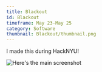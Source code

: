 ```yaml
---
title: Blackout
id: Blackout
timeframe: May 23-May 25
category: Software
thumbnail: Blackout/thumbnail.png
---
```


I made this during HackNYU!


![Here's the main screenshot]({{site.url}}/res/img/ventures/Blackout/main.png)